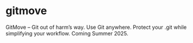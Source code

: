 # gitmove
GitMove – Git out of harm’s way. Use Git anywhere. Protect your .git while simplifying your workflow. Coming Summer 2025.
